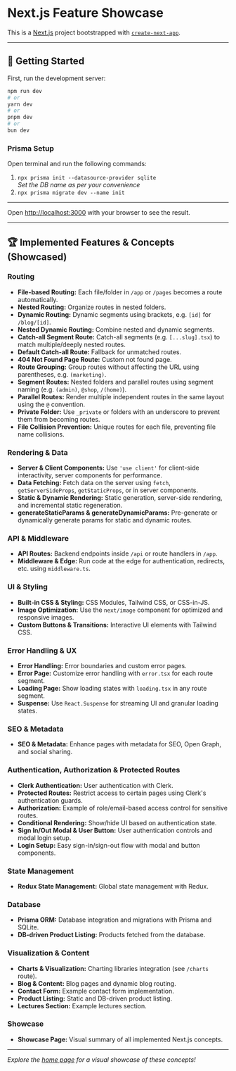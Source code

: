 # Next.js Feature Showcase

This is a [Next.js](https://nextjs.org) project bootstrapped with [`create-next-app`](https://nextjs.org/docs/app/api-reference/cli/create-next-app).

---

## 🚀 Getting Started

First, run the development server:

```bash
npm run dev
# or
yarn dev
# or
pnpm dev
# or
bun dev
```

### Prisma Setup

Open terminal and run the following commands:

1. `npx prisma init --datasource-provider sqlite`  
   _Set the DB name as per your convenience_
2. `npx prisma migrate dev --name init`

---

Open [http://localhost:3000](http://localhost:3000) with your browser to see the result.

---

## 🏆 Implemented Features & Concepts (Showcased)

### Routing

- **File-based Routing:** Each file/folder in `/app` or `/pages` becomes a route automatically.
- **Nested Routing:** Organize routes in nested folders.
- **Dynamic Routing:** Dynamic segments using brackets, e.g. `[id]` for `/blog/[id]`.
- **Nested Dynamic Routing:** Combine nested and dynamic segments.
- **Catch-all Segment Route:** Catch-all segments (e.g. `[...slug].tsx`) to match multiple/deeply nested routes.
- **Default Catch-all Route:** Fallback for unmatched routes.
- **404 Not Found Page Route:** Custom not found page.
- **Route Grouping:** Group routes without affecting the URL using parentheses, e.g. `(marketing)`.
- **Segment Routes:** Nested folders and parallel routes using segment naming (e.g. `(admin)`, `@shop`, `/(home)`).
- **Parallel Routes:** Render multiple independent routes in the same layout using the `@` convention.
- **Private Folder:** Use `_private` or folders with an underscore to prevent them from becoming routes.
- **File Collision Prevention:** Unique routes for each file, preventing file name collisions.

### Rendering & Data

- **Server & Client Components:** Use `'use client'` for client-side interactivity, server components for performance.
- **Data Fetching:** Fetch data on the server using `fetch`, `getServerSideProps`, `getStaticProps`, or in server components.
- **Static & Dynamic Rendering:** Static generation, server-side rendering, and incremental static regeneration.
- **generateStaticParams & generateDynamicParams:** Pre-generate or dynamically generate params for static and dynamic routes.

### API & Middleware

- **API Routes:** Backend endpoints inside `/api` or route handlers in `/app`.
- **Middleware & Edge:** Run code at the edge for authentication, redirects, etc. using `middleware.ts`.

### UI & Styling
- **Built-in CSS & Styling:** CSS Modules, Tailwind CSS, or CSS-in-JS.
- **Image Optimization:** Use the `next/image` component for optimized and responsive images.
- **Custom Buttons & Transitions:** Interactive UI elements with Tailwind CSS.

### Error Handling & UX

- **Error Handling:** Error boundaries and custom error pages.
- **Error Page:** Customize error handling with `error.tsx` for each route segment.
- **Loading Page:** Show loading states with `loading.tsx` in any route segment.
- **Suspense:** Use `React.Suspense` for streaming UI and granular loading states.

### SEO & Metadata

- **SEO & Metadata:** Enhance pages with metadata for SEO, Open Graph, and social sharing.

### Authentication, Authorization & Protected Routes

- **Clerk Authentication:** User authentication with Clerk.
- **Protected Routes:** Restrict access to certain pages using Clerk's authentication guards.
- **Authorization:** Example of role/email-based access control for sensitive routes.
- **Conditional Rendering:** Show/hide UI based on authentication state.
- **Sign In/Out Modal & User Button:** User authentication controls and modal login setup.
- **Login Setup:** Easy sign-in/sign-out flow with modal and button components.

### State Management

- **Redux State Management:** Global state management with Redux.

### Database

- **Prisma ORM:** Database integration and migrations with Prisma and SQLite.
- **DB-driven Product Listing:** Products fetched from the database.

### Visualization & Content

- **Charts & Visualization:** Charting libraries integration (see `/charts` route).
- **Blog & Content:** Blog pages and dynamic blog routing.
- **Contact Form:** Example contact form implementation.
- **Product Listing:** Static and DB-driven product listing.
- **Lectures Section:** Example lectures section.

### Showcase

- **Showcase Page:** Visual summary of all implemented Next.js concepts.

---

_Explore the [home page](<./src/app/(home)/page.tsx>) for a visual showcase of these concepts!_
